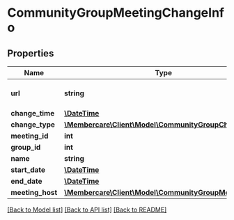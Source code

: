 # CommunityGroupMeetingChangeInfo

## Properties
Name | Type | Description | Notes
------------ | ------------- | ------------- | -------------
**url** | **string** | The link to the current resource | [optional] 
**change_time** | [**\DateTime**](\DateTime.md) |  | [optional] 
**change_type** | [**\Membercare\Client\Model\CommunityGroupChangeType**](CommunityGroupChangeType.md) |  | [optional] 
**meeting_id** | **int** |  | [optional] 
**group_id** | **int** |  | [optional] 
**name** | **string** |  | [optional] 
**start_date** | [**\DateTime**](\DateTime.md) |  | [optional] 
**end_date** | [**\DateTime**](\DateTime.md) |  | [optional] 
**meeting_host** | [**\Membercare\Client\Model\CommunityGroupMeetingHost**](CommunityGroupMeetingHost.md) |  | [optional] 

[[Back to Model list]](../../README.md#documentation-for-models) [[Back to API list]](../../README.md#documentation-for-api-endpoints) [[Back to README]](../../README.md)

